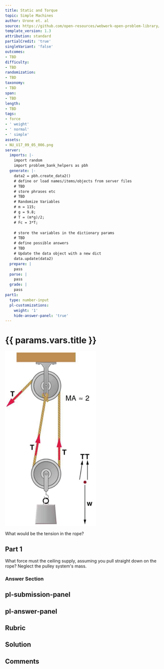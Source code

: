 ```yaml
---
title: Static and Torque
topic: Simple Machines
author: Urone et. al
source: https://github.com/open-resources/webwork-open-problem-library/tree/master/Contrib/BrockPhysics/College_Physics_Urone/9.Static_and_Torque/9-05.Simple_Machines/NU_U17_09_05_006.pg
template_version: 1.3
attribution: standard
partialCredit: 'true'
singleVariant: 'false'
outcomes:
- TBD
difficulty:
- TBD
randomization:
- TBD
taxonomy:
- TBD
span:
- TBD
length:
- TBD
tags:
- force
- ' weight'
- ' normal'
- ' simple'
assets:
- NU_U17_09_05_006.png
server:
  imports: |-
    import random
    import problem_bank_helpers as pbh
  generate: |-
    data2 = pbh.create_data2()
    # define or load names/items/objects from server files
    # TBD
    # store phrases etc
    # TBD
    # Randomize Variables
    # m = 115;
    # g = 9.8;
    # T = (m*g)/2;
    # Fc = 3*T;

    # store the variables in the dictionary params
    # TBD
    # define possible answers
    # TBD
    # Update the data object with a new dict
    data.update(data2)
  prepare: |
    pass
  parse: |
    pass
  grade: |
    pass
part1:
  type: number-input
  pl-customizations:
    weight: '1'
    hide-answer-panel: 'true'
---
```


# {{ params.vars.title }} 

![Pulley System](NU_U17_09_05_006.png)

What would be the tension in the rope?

## Part 1 
What force must the ceiling supply, assuming you pull straight down on the rope? Neglect the pulley system's mass. 


 ### Answer Section


## pl-submission-panel 


## pl-answer-panel 


## Rubric 


## Solution 


## Comments 


